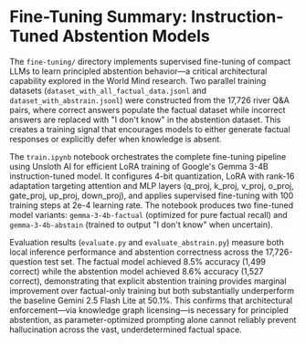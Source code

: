 # Fine-Tuning Summary: Instruction-Tuned Abstention Models

The `fine-tuning/` directory implements supervised fine-tuning of compact LLMs to learn principled abstention behavior—a critical architectural capability explored in the World Mind research. Two parallel training datasets (`dataset_with_all_factual_data.jsonl` and `dataset_with_abstrain.jsonl`) were constructed from the 17,726 river Q&A pairs, where correct answers populate the factual dataset while incorrect answers are replaced with "I don't know" in the abstention dataset. This creates a training signal that encourages models to either generate factual responses or explicitly defer when knowledge is absent.

The `train.ipynb` notebook orchestrates the complete fine-tuning pipeline using Unsloth AI for efficient LoRA training of Google's Gemma 3-4B instruction-tuned model. It configures 4-bit quantization, LoRA with rank-16 adaptation targeting attention and MLP layers (q_proj, k_proj, v_proj, o_proj, gate_proj, up_proj, down_proj), and applies supervised fine-tuning with 100 training steps at 2e-4 learning rate. The notebook produces two fine-tuned model variants: `gemma-3-4b-factual` (optimized for pure factual recall) and `gemma-3-4b-abstain` (trained to output "I don't know" when uncertain).

Evaluation results (`evaluate.py` and `evaluate_abstrain.py`) measure both local inference performance and abstention correctness across the 17,726-question test set. The factual model achieved 8.5% accuracy (1,499 correct) while the abstention model achieved 8.6% accuracy (1,527 correct), demonstrating that explicit abstention training provides marginal improvement over factual-only training but both substantially underperform the baseline Gemini 2.5 Flash Lite at 50.1%. This confirms that architectural enforcement—via knowledge graph licensing—is necessary for principled abstention, as parameter-optimized prompting alone cannot reliably prevent hallucination across the vast, underdetermined factual space.

